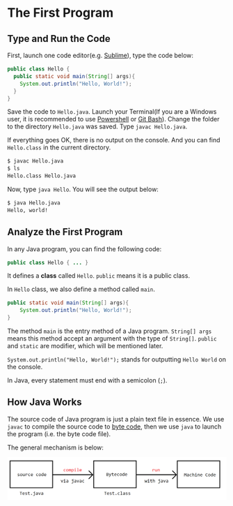 # The First Program

## Type and Run the Code

First, launch one code editor(e.g. [Sublime](https://www.sublimetext.com/)), type the code below:

```java
public class Hello {
  public static void main(String[] args){
    System.out.println("Hello, World!");
  }
}
```

Save the code to `Hello.java`. Launch your Terminal(If you are a Windows user, it is recommended to use [Powershell](https://docs.microsoft.com/en-us/powershell/) or [Git Bash](https://git-scm.com/download/win)). Change the folder to the directory `Hello.java` was saved. Type `javac Hello.java`.

If everything goes OK, there is no output on the console. And you can find `Hello.class` in the current directory.

```bash
$ javac Hello.java
$ ls
Hello.class	Hello.java
```

Now, type `java Hello`. You will see the output below:

```bash
$ java Hello.java
Hello, world!
```

## Analyze the First Program

In any Java program, you can find the following code:

```java
public class Hello { ... }
```

It defines a **class** called `Hello`. `public` means it is a public class.

In `Hello` class, we also define a method called `main`.

```java
public static void main(String[] args){
    System.out.println("Hello, World!");
}
```

The method `main` is the entry method of a Java program. `String[] args` means this method accept an argument with the type of `String[]`. `public` and `static` are modifier, which will be mentioned later.

`System.out.println("Hello, World!");` stands for outputting `Hello World` on the console.

In Java, every statement must end with a semicolon (`;`).

## How Java Works

The source code of Java program is just a plain text file in essence. We use `javac` to compile the source code to [byte code](https://en.wikipedia.org/wiki/Bytecode), then we use `java` to launch the program (i.e. the byte code file).

The general mechanism is below:

![Java relationship](./images/intro-the-first-program/how-java-works.png)
